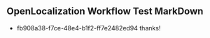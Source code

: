 ## OpenLocalization Workflow Test MarkDown
* fb908a38-f7ce-48e4-b1f2-ff7e2482ed94 thanks!

<!--HONumber=Jul16_HO2-->



